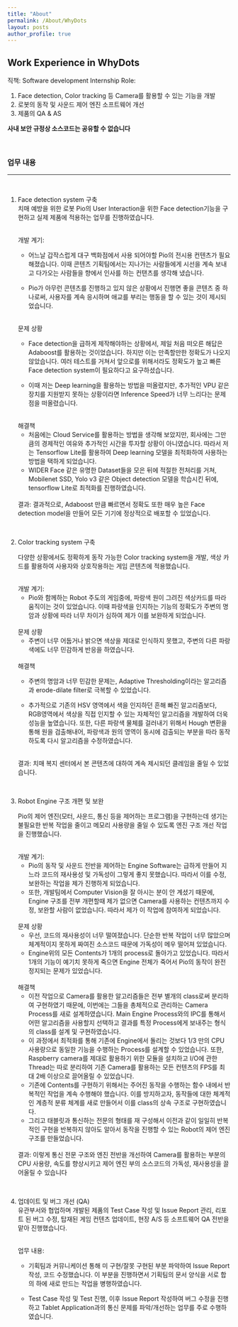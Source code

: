 ```yaml
---
title: "About"
permalink: /About/WhyDots
layout: posts
author_profile: true
---
```


## Work Experience in WhyDots

직책: Software development Internship
Role:

1. Face detection, Color tracking 등 Camera를 활용할 수 있는 기능을 개발
2. 로봇의 동작 및 사운드 제어 엔진 소프트웨어 개선
3. 제품의 QA & AS

**사내 보안 규정상 소스코드는 공유할 수 없습니다**

<br>

### 업무 내용
---------------------------------------------------------------------------

<br>

1. Face detection system 구축  <br/>
    치매 예방을 위한 로봇 Pio의 User Interaction을 위한 Face detection기능을 구현하고 실제 제품에 적용하는 업무를 진행하였습니다. 

    <br>
    개발 계기:  

    - 어느날 갑작스럽게 대구 백화점에서 사용 되어야할 Pio의 전시용 컨텐츠가 필요해졌습니다. 이때 콘텐츠 기획팀에서는 지나가는 사람들에게 시선을 계속 보내고 다가오는 사람들을 향에서 인사를 하는 컨탠츠를 생각해 냈습니다.  
    
    - Pio가 아무런 콘텐츠를 진행하고 있지 않은 상황에서 진행면 좋을 콘텐츠 중 하나로써, 사용자를 계속 응시하며 애교를 부리는 행동을 할 수 있는 것이 제시되었습니다.

    <br>
    문제 상황

    - Face detection을 급하게 제작해야하는 상황에서, 제일 처음 떠오른 해답은 Adaboost를 활용하는 것이었습니다. 하지만 이는 만족할만한 정확도가 나오지 않았습니다. 여러 테스트를 거쳐서 앞으로를 위해서라도 정확도가 높고 빠른 Face detection system이 필요하다고 요구하셨습니다.

    - 이때 저는 Deep learning을 활용하는 방법을 떠올렸지만, 추가적인 VPU 같은 장치를 지원받지 못하는 상황이라면 Inference Speed가 너무 느리다는 문제점을 떠올렸습니다.

    <br>
    해결책

    - 처음에는 Cloud Service를 활용하는 방법을 생각해 보았지만, 회사에는 그만큼의 경제적인 여유와 추가적인 시간을 투자할 상황이 아니였습니다. 따라서 저는 Tensorflow Lite를 활용하여 Deep learning 모델을 최적화하여 사용하는 방법을 택하게 되었습니다.
    - WIDER Face 같은 유명한 Dataset들을 모은 뒤에 적절한 전처리를 거쳐, Mobilenet SSD, Yolo v3 같은 Object detection 모델을 학습시킨 뒤에, tensorflow Lite로 최적화를 진행하였습니다. 

    <br>
    결과: 결과적으로, Adaboost 만큼 빠르면서 정확도 또한 매우 높은 Face detection model을 만들어 모든 기기에 정상적으로 배포할 수 있었습니다.

<br>

2. Color tracking system 구축 <br/>

    다양한 상황에서도 정확하게 동작 가능한 Color tracking system을 개발, 색상 카드를 활용하여 사용자와 상호작용하는 게임 콘텐츠에 적용했습니다.

    <br>
    개발 계기:

    - Pio와 함께하는 Robot 주도의 게임중에, 파랑색 원이 그려진 색상카드를 따라 움직이는 것이 있었습니다. 이때 파랑색을 인지하는 기능의 정확도가 주변의 명암과 상황에 따라 너무 차이가 심하여 제가 이를 보완하게 되었습니다.

    <br>
    문제 상황

    - 주변이 너무 어둡거나 밝으면 색상을 제대로 인식하지 못했고, 주변의 다른 파랑색에도 너무 민감하게 반응을 하였습니다.

    <br>
    해결책

    - 주변의 명암과 너무 민감한 문제는, Adaptive Thresholding이라는 알고리즘과 erode-dilate filter로 극복할 수 있었습니다.   

    - 추가적으로 기존의 HSV 영역에서 색을 인지하던 흔해 빠진 알고리즘보다, RGB영역에서 색상을 직접 인지할 수 있는 자체적인 알고리즘을 개발하여 더욱 성능을 높였습니다. 또한, 다른 파랑색 물체를 걸러내기 위해서 Hough 변환을 통해 원을 검출해내어, 파랑색과 원의 영역이 동시에 검출되는 부분을 따라 동작하도록 다시 알고리즘을 수정하였습니다.

    <br> 
    결과: 치매 복지 센터에서 본 콘텐츠에 대하여 계속 제시되던 클레임을 줄일 수 있었습니다.

<br>

3. Robot Engine 구조 개편 및 보완<br/>

    Pio의 제어 엔진(모터, 사운드, 통신 등을 제어하는 프로그램)을 구현하는데 생기는 불필요한 반복 작업을 줄이고 메모리 사용량을 줄일 수 있도록 엔진 구조 개선 작업을 진행했습니다.

    <br>
    개발 계기: 

    - Pio의 동작 및 사운드 전반을 제어하는 Engine Software는 급하게 만들어 지느라 코드의 재사용성 및 가독성이 그렇게 좋지 못했습니다. 따라서 이를 수정, 보완하는 작업을 제가 진행하게 되었습니다.
    - 또한, 개발팀에서 Computer Vision을 잘 아시는 분이 안 계셨기 때문에, Engine 구조를 전부 개편할때 제가 없으면  Camera를 사용하는 컨텐츠까지 수정, 보완할 사람이 없었습니다. 따라서 제가 이 작업에 참여하게 되었습니다.

    <br>
    문제 상황
    
    - 우선, 코드의 재사용성이 너무 떨여졌습니다. 단순한 반복 작업이 너무 많았으며 체계적이지 못하게 짜여진 소스코드 때문에 가독성이 메우 떨어져 있었습니다.  
    - Engine위의 모든 Contents가 1개의 process로 돌아가고 있었습니다. 따라서 1개의 기능이 예기치 못하게 죽으면 Engine 전체가 죽어서 Pio의 동작이 완전 정지되는 문제가 있었습니다.

    <br>
    해결책

    - 이전 작업으로 Camera를 활용한 알고리즘들은 전부 별개의 class로써 분리하여 구현하였기 때문에, 이번에는 그들을 총체적으로 관리하는 Camera Process를 새로 설계하였습니다. Main Engine Process와의 IPC를 통해서 어떤 알고리즘을 사용할지 선택하고 결과를 특정 Process에게 보내주는 형식의 class를 설계 및 구현하였습니다. 
    - 이 과정에서 최적화를 통해 기존에 Engine에서 돌리는 것보다 1/3 만의 CPU 사용량으로 동일한 기능을 수행하는 Process를 설계할 수 있었습니다.  또한, Raspberry camera를 제대로 활용하기 위한 모듈을 설치하고 I/O에 관한 Thread는 따로 분리하여 기존 Camera를 활용하는 모든 컨텐츠의 FPS를 최대 2배 이상으로 끌어올릴 수 있었습니다.
    - 기존에 Contents를 구현하기 위해서는 주어진 동작을 수행하는 함수 내에서 반복적인 작업을 계속 수행해야 했습니다. 이를 방지하고자, 동작들에 대한 체계적인 계층적 분류  체계를 새로 만들어서 이를 class의 상속 구조로 구현하였습니다.
    - 그리고 태블릿과 통신하는 전문의 형태를 재 구성해서 이전과 같이 일일히 반복적인 구현을 반복하지 않아도 알아서 동작을 진행할 수 있는 Robot의 제어 엔진 구조를 만들었습니다.

    <br>
    결과: 이렇게 통신 전문 구조와 엔진 전반을 개선하여 Camera를 활용하는 부분의 CPU 사용량, 속도를 향상시키고 제어 엔진 부의 소스코드의  가독성, 재사용성을 끌어올릴 수 있습니다

<br>

4. 업데이트 및 버그 개선 (QA) <br/>
    유관부서와 협업하며 개발된 제품의 Test Case 작성 및 Issue Report 관리, 리포트 된 버그 수정, 탑재된 게임 컨텐츠 업데이트, 현장 A/S 등 소프트웨어 QA 전반을 맡아 진행했습니다.

    <br>
    업무 내용:

    - 기획팀과 커뮤니케이션 통해 미 구현/잘못 구현된 부분 파악하여 Issue Report 작성, 코드 수정했습니다. 이 부분을 진행하면서 기획팀의 문서 양식을 서로 합의 하에 새로 만드는 작업을 병행하였습니다. 

    - Test Case 작성 및 Test 진행, 이후 Issue Report 작성하여 버그 수정을 진행하고 Tablet Application과의 통신 문제를 파악/개선하는 업무를 주로 수행하였습니다.


